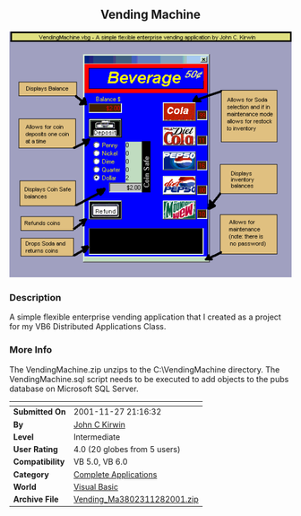 ﻿<div align="center">

## Vending Machine

<img src="PIC20011128113369007.gif">
</div>

### Description

A simple flexible enterprise vending application that I created as a project for my VB6 Distributed Applications Class.
 
### More Info
 
The VendingMachine.zip unzips to the C:\VendingMachine directory. The VendingMachine.sql script needs to be executed to add objects to the pubs database on Microsoft SQL Server.


<span>             |<span>
---                |---
**Submitted On**   |2001-11-27 21:16:32
**By**             |[John C Kirwin](https://github.com/Planet-Source-Code/PSCIndex/blob/master/ByAuthor/john-c-kirwin.md)
**Level**          |Intermediate
**User Rating**    |4.0 (20 globes from 5 users)
**Compatibility**  |VB 5\.0, VB 6\.0
**Category**       |[Complete Applications](https://github.com/Planet-Source-Code/PSCIndex/blob/master/ByCategory/complete-applications__1-27.md)
**World**          |[Visual Basic](https://github.com/Planet-Source-Code/PSCIndex/blob/master/ByWorld/visual-basic.md)
**Archive File**   |[Vending\_Ma3802311282001\.zip](https://github.com/Planet-Source-Code/john-c-kirwin-vending-machine__1-29277/archive/master.zip)








